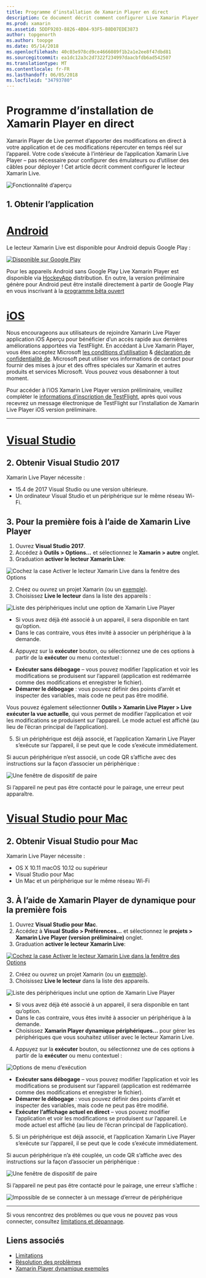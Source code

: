 ```yaml
---
title: Programme d’installation de Xamarin Player en direct
description: Ce document décrit comment configurer Live Xamarin Player et l’utiliser pour effectuer des modifications en direct dans une application en cours d’exécution.
ms.prod: xamarin
ms.assetid: 5DDF9203-8826-4B04-93F5-B8D07EDE3873
author: topgenorth
ms.author: toopge
ms.date: 05/14/2018
ms.openlocfilehash: 40c03e978cd9ce4666089f1b2a1e2ee8f47dbd81
ms.sourcegitcommit: ea1dc12a3c2d7322f234997daacbfdb6ad542507
ms.translationtype: MT
ms.contentlocale: fr-FR
ms.lasthandoff: 06/05/2018
ms.locfileid: "34793780"
---
```

# <a name="xamarin-live-player-setup"></a>Programme d’installation de Xamarin Player en direct

Xamarin Player de Live permet d’apporter des modifications en direct à votre application et de ces modifications répercuter en temps réel sur l’appareil. Votre code s’exécute à l’intérieur de l’application Xamarin Live Player – pas nécessaire pour configurer des émulateurs ou d’utiliser des câbles pour déployer ! Cet article décrit comment configurer le lecteur Xamarin Live.

![Fonctionnalité d’aperçu](~/media/shared/preview.png)

## <a name="1-get-the-app"></a>1. Obtenir l’application

# <a name="androidtabandroid"></a>[Android](#tab/android)

Le lecteur Xamarin Live est disponible pour Android depuis Google Play :

[ ![Disponible sur Google Play](install-images/google-play-badge.png)](https://play.google.com/store/apps/details?id=com.xamarin.live)

Pour les appareils Android sans Google Play Live Xamarin Player est disponible via [HockeyApp](https://aka.ms/xlp-hockeyapp) distribution. En outre, la version préliminaire génère pour Android peut être installé directement à partir de Google Play en vous inscrivant à la [programme bêta ouvert](https://play.google.com/apps/testing/com.xamarin.live)

# <a name="iostabios"></a>[iOS](#tab/ios)

Nous encourageons aux utilisateurs de rejoindre Xamarin Live Player application iOS Aperçu pour bénéficier d’un accès rapide aux dernières améliorations apportées via TestFlight. En accédant à Live Xamarin Player, vous êtes acceptez Microsoft [les conditions d’utilisation](https://www.microsoft.com/en-us/legal/intellectualproperty/copyright/default.aspx) & [déclaration de confidentialité de](https://privacy.microsoft.com/en-us/privacystatement). Microsoft peut utiliser vos informations de contact pour fournir des mises à jour et des offres spéciales sur Xamarin et autres produits et services Microsoft. Vous pouvez vous désabonner à tout moment.

Pour accéder à l’iOS Xamarin Live Player version préliminaire, veuillez compléter le [informations d’inscription de TestFlight](https://fastring.xamarinliveplayer.com/), après quoi vous recevrez un message électronique de TestFlight sur l’installation de Xamarin Live Player iOS version préliminaire.

-----

# <a name="visual-studiotabwindows"></a>[Visual Studio](#tab/windows)

## <a name="2-get-visual-studio-2017"></a>2. Obtenir Visual Studio 2017

Xamarin Live Player nécessite :

- 15.4 de 2017 Visual Studio ou une version ultérieure.
- Un ordinateur Visual Studio et un périphérique sur le même réseau Wi-Fi.

## <a name="3-using-xamarin-live-player-for-the-first-time"></a>3. Pour la première fois à l’aide de Xamarin Live Player

1. Ouvrez **Visual Studio 2017**.
2. Accédez à **Outils > Options...**  et sélectionnez le **Xamarin > autre** onglet.
3. Graduation **activer le lecteur Xamarin Live**:

  ![Cochez la case Activer le lecteur Xamarin Live dans la fenêtre des Options](install-images/vs2017-options.png)

2. Créez ou ouvrez un projet Xamarin (ou un [exemple](~/tools/live-player/samples.md)).
3. Choisissez **Live le lecteur** dans la liste des appareils :

  ![Liste des périphériques inclut une option de Xamarin Live Player](install-images/devices-empty-windows.png)

  * Si vous avez déjà été associé à un appareil, il sera disponible en tant qu’option.
  * Dans le cas contraire, vous êtes invité à associer un périphérique à la demande.
4. Appuyez sur la **exécuter** bouton, ou sélectionnez une de ces options à partir de la **exécuter** ou menu contextuel :

  - **Exécuter sans débogage** – vous pouvez modifier l’application et voir les modifications se produisent sur l’appareil (application est redémarrée comme des modifications et enregistrer le fichier).
  - **Démarrer le débogage** : vous pouvez définir des points d’arrêt et inspecter des variables, mais code ne peut pas être modifié.

  Vous pouvez également sélectionner **Outils > Xamarin Live Player > Live exécuter la vue actuelle**, qui vous permet de modifier l’application et voir les modifications se produisent sur l’appareil. Le mode actuel est affiché (au lieu de l’écran principal de l’application).

5. Si un périphérique est déjà associé, et l’application Xamarin Live Player s’exécute sur l’appareil, il se peut que le code s’exécute immédiatement.

  Si aucun périphérique n’est associé, un code QR s’affiche avec des instructions sur la façon d’associer un périphérique :

  ![Une fenêtre de dispositif de paire](install-images/manage-empty-windows.png)

  Si l’appareil ne peut pas être contacté pour le pairage, une erreur peut apparaître.

# <a name="visual-studio-for-mactabmacos"></a>[Visual Studio pour Mac](#tab/macos)

## <a name="2-get-visual-studio-for-mac"></a>2. Obtenir Visual Studio pour Mac

Xamarin Live Player nécessite :

- OS X 10.11 macOS 10.12 ou supérieur
- Visual Studio pour Mac
- Un Mac et un périphérique sur le même réseau Wi-Fi

## <a name="3-using-xamarin-live-player-for-the-first-time"></a>3. À l’aide de Xamarin Player de dynamique pour la première fois

1. Ouvrez **Visual Studio pour Mac**.
2. Accédez à **Visual Studio > Préférences...**  et sélectionnez le **projets > Xamarin Live Player (version préliminaire)** onglet.
3. Graduation **activer le lecteur Xamarin Live**:

  [![Cochez la case Activer le lecteur Xamarin Live dans la fenêtre des Options](install-images/vsmac-options-sml.png)](install-images/vsmac-options.png#lightbox)

2. Créez ou ouvrez un projet Xamarin (ou un [exemple](~/tools/live-player/samples.md)).
3. Choisissez **Live le lecteur** dans la liste des appareils.

  ![Liste des périphériques inclut une option de Xamarin Live Player](install-images/devices.png)

  * Si vous avez déjà été associé à un appareil, il sera disponible en tant qu’option.
  * Dans le cas contraire, vous êtes invité à associer un périphérique à la demande.
  * Choisissez **Xamarin Player dynamique périphériques...**  pour gérer les périphériques que vous souhaitez utiliser avec le lecteur Xamarin Live.

4. Appuyez sur la **exécuter** bouton, ou sélectionnez une de ces options à partir de la **exécuter** ou menu contextuel :

  ![Options de menu d’exécution](install-images/run-menu.png)

  - **Exécuter sans débogage** – vous pouvez modifier l’application et voir les modifications se produisent sur l’appareil (application est redémarrée comme des modifications et enregistrer le fichier).
  - **Démarrer le débogage** : vous pouvez définir des points d’arrêt et inspecter des variables, mais code ne peut pas être modifié.
  - **Exécuter l’affichage actuel en direct** – vous pouvez modifier l’application et voir les modifications se produisent sur l’appareil. Le mode actuel est affiché (au lieu de l’écran principal de l’application).

5. Si un périphérique est déjà associé, et l’application Xamarin Live Player s’exécute sur l’appareil, il se peut que le code s’exécute immédiatement.

  Si aucun périphérique n’a été couplée, un code QR s’affiche avec des instructions sur la façon d’associer un périphérique :

  ![Une fenêtre de dispositif de paire](install-images/manage-empty.png)

  Si l’appareil ne peut pas être contacté pour le pairage, une erreur s’affiche :

  ![Impossible de se connecter à un message d’erreur de périphérique](install-images/error-cannot-connect.png)


-----

Si vous rencontrez des problèmes ou que vous ne pouvez pas vous connecter, consultez [limitations et dépannage](~/tools/live-player/troubleshooting.md).


## <a name="related-links"></a>Liens associés

- [Limitations](~/tools/live-player/limitations.md)
- [Résolution des problèmes](~/tools/live-player/troubleshooting.md)
- [Xamarin Player dynamique exemples](~/tools/live-player/samples.md)
